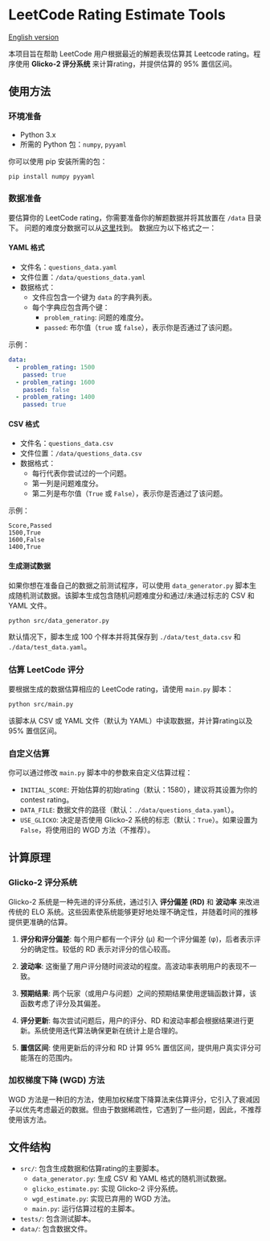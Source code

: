 # LeetCode Rating Estimate Tools

[English version](../README.md)

本项目旨在帮助 LeetCode 用户根据最近的解题表现估算其 Leetcode rating。程序使用 **Glicko-2 评分系统** 来计算rating，并提供估算的 95% 置信区间。

## 使用方法

### 环境准备
- Python 3.x
- 所需的 Python 包：`numpy`, `pyyaml`

你可以使用 pip 安装所需的包：
```bash
pip install numpy pyyaml
```

### 数据准备
要估算你的 LeetCode rating，你需要准备你的解题数据并将其放置在 `/data` 目录下。
问题的难度分数据可以从[这里](https://zerotrac.github.io/leetcode_problem_rating/#/)找到。
数据应为以下格式之一：

#### YAML 格式
- 文件名：`questions_data.yaml`
- 文件位置：`/data/questions_data.yaml`
- 数据格式：
  - 文件应包含一个键为 `data` 的字典列表。
  - 每个字典应包含两个键：
    - `problem_rating`: 问题的难度分。
    - `passed`: 布尔值（`true` 或 `false`），表示你是否通过了该问题。

示例：
```yaml
data:
  - problem_rating: 1500
    passed: true
  - problem_rating: 1600
    passed: false
  - problem_rating: 1400
    passed: true
```

#### CSV 格式
- 文件名：`questions_data.csv`
- 文件位置：`/data/questions_data.csv`
- 数据格式：
  - 每行代表你尝试过的一个问题。
  - 第一列是问题难度分。
  - 第二列是布尔值（`True` 或 `False`），表示你是否通过了该问题。

示例：
```
Score,Passed
1500,True
1600,False
1400,True
```

#### 生成测试数据
如果你想在准备自己的数据之前测试程序，可以使用 `data_generator.py` 脚本生成随机测试数据。该脚本生成包含随机问题难度分和通过/未通过标志的 CSV 和 YAML 文件。

```bash
python src/data_generator.py
```

默认情况下，脚本生成 100 个样本并将其保存到 `./data/test_data.csv` 和 `./data/test_data.yaml`。

### 估算 LeetCode 评分
要根据生成的数据估算相应的 LeetCode rating，请使用 `main.py` 脚本：

```bash
python src/main.py
```

该脚本从 CSV 或 YAML 文件（默认为 YAML）中读取数据，并计算rating以及 95% 置信区间。

### 自定义估算
你可以通过修改 `main.py` 脚本中的参数来自定义估算过程：

- `INITIAL_SCORE`: 开始估算的初始rating（默认：1580），建议将其设置为你的contest rating。
- `DATA_FILE`: 数据文件的路径（默认：`./data/questions_data.yaml`）。
- `USE_GLICKO`: 决定是否使用 Glicko-2 系统的标志（默认：`True`）。如果设置为 `False`，将使用旧的 WGD 方法（不推荐）。

## 计算原理

### Glicko-2 评分系统
Glicko-2 系统是一种先进的评分系统，通过引入 **评分偏差 (RD)** 和 **波动率** 来改进传统的 ELO 系统。这些因素使系统能够更好地处理不确定性，并随着时间的推移提供更准确的估算。

1. **评分和评分偏差**: 每个用户都有一个评分 (μ) 和一个评分偏差 (φ)，后者表示评分的确定性。较低的 RD 表示对评分的信心较高。

2. **波动率**: 这衡量了用户评分随时间波动的程度。高波动率表明用户的表现不一致。

3. **预期结果**: 两个玩家（或用户与问题）之间的预期结果使用逻辑函数计算，该函数考虑了评分及其偏差。

4. **评分更新**: 每次尝试问题后，用户的评分、RD 和波动率都会根据结果进行更新。系统使用迭代算法确保更新在统计上是合理的。

5. **置信区间**: 使用更新后的评分和 RD 计算 95% 置信区间，提供用户真实评分可能落在的范围内。

### 加权梯度下降 (WGD) 方法
WGD 方法是一种旧的方法，使用加权梯度下降算法来估算评分，它引入了衰减因子以优先考虑最近的数据。但由于数据稀疏性，它遇到了一些问题，因此，不推荐使用该方法。

## 文件结构

- `src/`: 包含生成数据和估算rating的主要脚本。
  - `data_generator.py`: 生成 CSV 和 YAML 格式的随机测试数据。
  - `glicko_estimate.py`: 实现 Glicko-2 评分系统。
  - `wgd_estimate.py`: 实现已弃用的 WGD 方法。
  - `main.py`: 运行估算过程的主脚本。
- `tests/`: 包含测试脚本。
- `data/`: 包含数据文件。